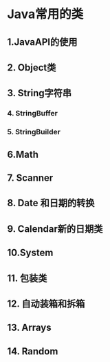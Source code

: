 # Java常用的类

## 1.JavaAPI的使用

##  2. Object类

##  3. String字符串

### 4. StringBuffer

### 5. StringBuilder

##  6.Math

## 7. Scanner

## 8. Date 和日期的转换

## 9. Calendar新的日期类

## 10.System

## 11. 包装类

## 12. 自动装箱和拆箱

## 13. Arrays

## 14. Random



